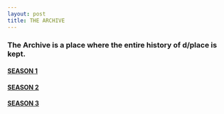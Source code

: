 ```yaml
---
layout: post
title: THE ARCHIVE
---
```


### The Archive is a place where the entire history of d/place is kept.

#### [SEASON 1](https://dplace-world.github.io/history/season1)

#### [SEASON 2](https://dplace-world.github.io/history/season2)

#### [SEASON 3](https://dplace-world.github.io/history/season3)

